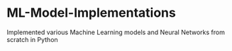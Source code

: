 # ML-Model-Implementations
Implemented various Machine Learning models and Neural Networks from scratch in Python
